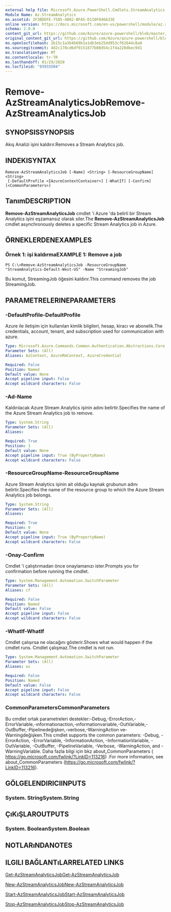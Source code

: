```yaml
---
external help file: Microsoft.Azure.PowerShell.Cmdlets.StreamAnalytics.dll-Help.xml
Module Name: Az.StreamAnalytics
ms.assetid: 2F3BDDFE-7585-4802-BFA5-D110F846A33E
online version: https://docs.microsoft.com/en-us/powershell/module/az.streamanalytics/remove-azstreamanalyticsjob
schema: 2.0.0
content_git_url: https://github.com/Azure/azure-powershell/blob/master/src/StreamAnalytics/StreamAnalytics/help/Remove-AzStreamAnalyticsJob.md
original_content_git_url: https://github.com/Azure/azure-powershell/blob/master/src/StreamAnalytics/StreamAnalytics/help/Remove-AzStreamAnalyticsJob.md
ms.openlocfilehash: 2b15c1a3b4b69b1a1db3eb25dd953cf62644c8a0
ms.sourcegitcommit: 4d2c178cd6df9151877b08d54c1f4a228dbec9d1
ms.translationtype: MT
ms.contentlocale: tr-TR
ms.lasthandoff: 01/29/2020
ms.locfileid: "93933504"
---
```

# <span data-ttu-id="be706-101">Remove-AzStreamAnalyticsJob</span><span class="sxs-lookup"><span data-stu-id="be706-101">Remove-AzStreamAnalyticsJob</span></span>

## <span data-ttu-id="be706-102">SYNOPSIS</span><span class="sxs-lookup"><span data-stu-id="be706-102">SYNOPSIS</span></span>
<span data-ttu-id="be706-103">Akış Analizi işini kaldırır.</span><span class="sxs-lookup"><span data-stu-id="be706-103">Removes a Stream Analytics job.</span></span>

## <span data-ttu-id="be706-104">INDEKI</span><span class="sxs-lookup"><span data-stu-id="be706-104">SYNTAX</span></span>

```
Remove-AzStreamAnalyticsJob [-Name] <String> [-ResourceGroupName] <String>
 [-DefaultProfile <IAzureContextContainer>] [-WhatIf] [-Confirm] [<CommonParameters>]
```

## <span data-ttu-id="be706-105">Tanım</span><span class="sxs-lookup"><span data-stu-id="be706-105">DESCRIPTION</span></span>
<span data-ttu-id="be706-106">**Remove-AzStreamAnalyticsJob** cmdlet 'i Azure 'da belirli bir Stream Analytics işini eşzamansız olarak siler.</span><span class="sxs-lookup"><span data-stu-id="be706-106">The **Remove-AzStreamAnalyticsJob** cmdlet asynchronously deletes a specific Stream Analytics job in Azure.</span></span>

## <span data-ttu-id="be706-107">ÖRNEKLERDEN</span><span class="sxs-lookup"><span data-stu-id="be706-107">EXAMPLES</span></span>

### <span data-ttu-id="be706-108">Örnek 1: işi kaldırma</span><span class="sxs-lookup"><span data-stu-id="be706-108">EXAMPLE 1: Remove a job</span></span>
```
PS C:\>Remove-AzStreamAnalyticsJob -ResourceGroupName "StreamAnalytics-Default-West-US" -Name "StreamingJob"
```

<span data-ttu-id="be706-109">Bu komut, StreamingJob öğesini kaldırır.</span><span class="sxs-lookup"><span data-stu-id="be706-109">This command removes the job StreamingJob.</span></span>

## <span data-ttu-id="be706-110">PARAMETRELERINE</span><span class="sxs-lookup"><span data-stu-id="be706-110">PARAMETERS</span></span>

### <span data-ttu-id="be706-111">-DefaultProfile</span><span class="sxs-lookup"><span data-stu-id="be706-111">-DefaultProfile</span></span>
<span data-ttu-id="be706-112">Azure ile iletişim için kullanılan kimlik bilgileri, hesap, kiracı ve abonelik.</span><span class="sxs-lookup"><span data-stu-id="be706-112">The credentials, account, tenant, and subscription used for communication with azure.</span></span>

```yaml
Type: Microsoft.Azure.Commands.Common.Authentication.Abstractions.Core.IAzureContextContainer
Parameter Sets: (All)
Aliases: AzContext, AzureRmContext, AzureCredential

Required: False
Position: Named
Default value: None
Accept pipeline input: False
Accept wildcard characters: False
```

### <span data-ttu-id="be706-113">-Ad</span><span class="sxs-lookup"><span data-stu-id="be706-113">-Name</span></span>
<span data-ttu-id="be706-114">Kaldırılacak Azure Stream Analytics işinin adını belirtir.</span><span class="sxs-lookup"><span data-stu-id="be706-114">Specifies the name of the Azure Stream Analytics job to remove.</span></span>

```yaml
Type: System.String
Parameter Sets: (All)
Aliases:

Required: True
Position: 1
Default value: None
Accept pipeline input: True (ByPropertyName)
Accept wildcard characters: False
```

### <span data-ttu-id="be706-115">-ResourceGroupName</span><span class="sxs-lookup"><span data-stu-id="be706-115">-ResourceGroupName</span></span>
<span data-ttu-id="be706-116">Azure Stream Analytics işinin ait olduğu kaynak grubunun adını belirtir.</span><span class="sxs-lookup"><span data-stu-id="be706-116">Specifies the name of the resource group to which the Azure Stream Analytics job belongs.</span></span>

```yaml
Type: System.String
Parameter Sets: (All)
Aliases:

Required: True
Position: 0
Default value: None
Accept pipeline input: True (ByPropertyName)
Accept wildcard characters: False
```

### <span data-ttu-id="be706-117">-Onay</span><span class="sxs-lookup"><span data-stu-id="be706-117">-Confirm</span></span>
<span data-ttu-id="be706-118">Cmdlet 'i çalıştırmadan önce onaylamanızı ister.</span><span class="sxs-lookup"><span data-stu-id="be706-118">Prompts you for confirmation before running the cmdlet.</span></span>

```yaml
Type: System.Management.Automation.SwitchParameter
Parameter Sets: (All)
Aliases: cf

Required: False
Position: Named
Default value: False
Accept pipeline input: False
Accept wildcard characters: False
```

### <span data-ttu-id="be706-119">-WhatIf</span><span class="sxs-lookup"><span data-stu-id="be706-119">-WhatIf</span></span>
<span data-ttu-id="be706-120">Cmdlet çalışırsa ne olacağını gösterir.</span><span class="sxs-lookup"><span data-stu-id="be706-120">Shows what would happen if the cmdlet runs.</span></span>
<span data-ttu-id="be706-121">Cmdlet çalışmaz.</span><span class="sxs-lookup"><span data-stu-id="be706-121">The cmdlet is not run.</span></span>

```yaml
Type: System.Management.Automation.SwitchParameter
Parameter Sets: (All)
Aliases: wi

Required: False
Position: Named
Default value: False
Accept pipeline input: False
Accept wildcard characters: False
```

### <span data-ttu-id="be706-122">CommonParameters</span><span class="sxs-lookup"><span data-stu-id="be706-122">CommonParameters</span></span>
<span data-ttu-id="be706-123">Bu cmdlet ortak parametreleri destekler:-Debug,-ErrorAction,-ErrorVariable,-ınformationaction,-ınformationvariable,-OutVariable,-OutBuffer,-Pipelinedeğişken,-verbose,-WarningAction ve-Warningdeğişken.</span><span class="sxs-lookup"><span data-stu-id="be706-123">This cmdlet supports the common parameters: -Debug, -ErrorAction, -ErrorVariable, -InformationAction, -InformationVariable, -OutVariable, -OutBuffer, -PipelineVariable, -Verbose, -WarningAction, and -WarningVariable.</span></span> <span data-ttu-id="be706-124">Daha fazla bilgi için bkz about_CommonParameters ( https://go.microsoft.com/fwlink/?LinkID=113216) .</span><span class="sxs-lookup"><span data-stu-id="be706-124">For more information, see about_CommonParameters (https://go.microsoft.com/fwlink/?LinkID=113216).</span></span>

## <span data-ttu-id="be706-125">GÖLGELENDIRICI</span><span class="sxs-lookup"><span data-stu-id="be706-125">INPUTS</span></span>

### <span data-ttu-id="be706-126">System. String</span><span class="sxs-lookup"><span data-stu-id="be706-126">System.String</span></span>

## <span data-ttu-id="be706-127">ÇıKıŞLAR</span><span class="sxs-lookup"><span data-stu-id="be706-127">OUTPUTS</span></span>

### <span data-ttu-id="be706-128">System. Boolean</span><span class="sxs-lookup"><span data-stu-id="be706-128">System.Boolean</span></span>

## <span data-ttu-id="be706-129">NOTLARıNDA</span><span class="sxs-lookup"><span data-stu-id="be706-129">NOTES</span></span>

## <span data-ttu-id="be706-130">ILGILI BAĞLANTıLAR</span><span class="sxs-lookup"><span data-stu-id="be706-130">RELATED LINKS</span></span>

[<span data-ttu-id="be706-131">Get-AzStreamAnalyticsJob</span><span class="sxs-lookup"><span data-stu-id="be706-131">Get-AzStreamAnalyticsJob</span></span>](./Get-AzStreamAnalyticsJob.md)

[<span data-ttu-id="be706-132">New-AzStreamAnalyticsJob</span><span class="sxs-lookup"><span data-stu-id="be706-132">New-AzStreamAnalyticsJob</span></span>](./New-AzStreamAnalyticsJob.md)

[<span data-ttu-id="be706-133">Start-AzStreamAnalyticsJob</span><span class="sxs-lookup"><span data-stu-id="be706-133">Start-AzStreamAnalyticsJob</span></span>](./Start-AzStreamAnalyticsJob.md)

[<span data-ttu-id="be706-134">Stop-AzStreamAnalyticsJob</span><span class="sxs-lookup"><span data-stu-id="be706-134">Stop-AzStreamAnalyticsJob</span></span>](./Stop-AzStreamAnalyticsJob.md)


